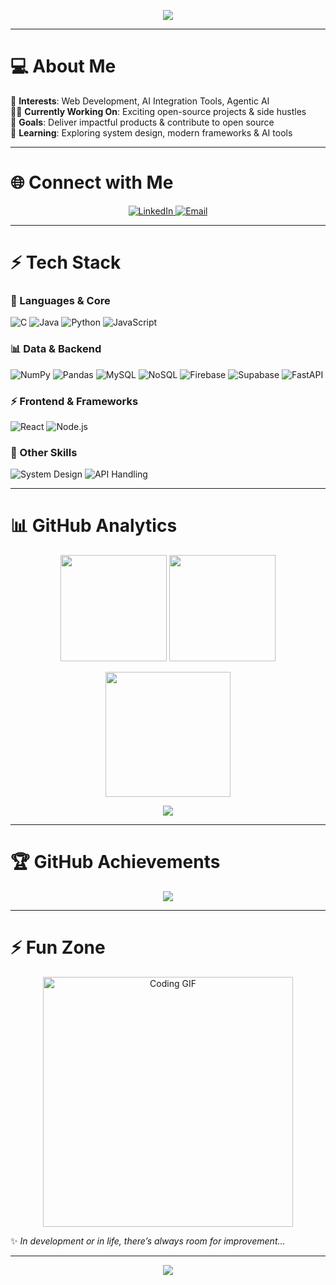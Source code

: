 <!-- Header Banner -->
<p align="center">
  <img src="https://capsule-render.vercel.app/api?type=waving&color=0A66C2&height=200&section=header&text=Hi%20There!%20I'm%20Adarsh%20Singh%20🤝&fontSize=40&fontColor=ffffff&animation=fadeIn&fontAlignY=35"/>
</p>

---

# 💻 About Me  
🌟 **Interests**: Web Development, AI Integration Tools, Agentic AI  
👷‍♂️ **Currently Working On**: Exciting open-source projects & side hustles  
🎯 **Goals**: Deliver impactful products & contribute to open source  
📖 **Learning**: Exploring system design, modern frameworks & AI tools  

---

# 🌐 Connect with Me  
<p align="center">
  <a href="https://www.linkedin.com/in/adarsh-singh0099" target="_blank">
    <img src="https://img.shields.io/badge/LinkedIn-0A66C2?logo=linkedin&logoColor=white&style=for-the-badge" alt="LinkedIn"/>
  </a>
  <a href="mailto:happysingh005599@gmail.com">
    <img src="https://img.shields.io/badge/Email-D14836?logo=gmail&logoColor=white&style=for-the-badge" alt="Email"/>
  </a>
</p>

---

# ⚡ Tech Stack  

### 🚀 Languages & Core
![C](https://img.shields.io/badge/C-A8B9CC?logo=c&logoColor=white)
![Java](https://img.shields.io/badge/Java-ED8B00?logo=openjdk&logoColor=white)
![Python](https://img.shields.io/badge/Python-3776AB?logo=python&logoColor=white)
![JavaScript](https://img.shields.io/badge/JavaScript-F7DF1E?logo=javascript&logoColor=black)

### 📊 Data & Backend  
![NumPy](https://img.shields.io/badge/Numpy-013243?logo=numpy&logoColor=white)
![Pandas](https://img.shields.io/badge/Pandas-150458?logo=pandas&logoColor=white)
![MySQL](https://img.shields.io/badge/MySQL-005C84?logo=mysql&logoColor=white)
![NoSQL](https://img.shields.io/badge/NoSQL-FF6F00?logo=mongodb&logoColor=white)
![Firebase](https://img.shields.io/badge/Firebase-FFCA28?logo=firebase&logoColor=black)
![Supabase](https://img.shields.io/badge/Supabase-3ECF8E?logo=supabase&logoColor=white)
![FastAPI](https://img.shields.io/badge/FastAPI-009688?logo=fastapi&logoColor=white)

### ⚡ Frontend & Frameworks  
![React](https://img.shields.io/badge/React-20232A?logo=react&logoColor=61DAFB)
![Node.js](https://img.shields.io/badge/Node.js-339933?logo=node.js&logoColor=white)

### 🔧 Other Skills  
![System Design](https://img.shields.io/badge/System%20Design-FF5733?style=flat-square)
![API Handling](https://img.shields.io/badge/API%20Handling-4CAF50?style=flat-square)

---

# 📊 GitHub Analytics  

<p align="center">
  <img src="https://github-readme-stats.vercel.app/api?username=adarsh005599&show_icons=true&theme=tokyonight&count_private=true" height="170"/>
  <img src="https://github-readme-stats.vercel.app/api/top-langs/?username=adarsh005599&layout=compact&theme=tokyonight" height="170"/>
</p>

<p align="center">
  <img src="https://github-readme-streak-stats.herokuapp.com/?user=adarsh005599&theme=tokyonight" height="200"/>
</p>

<p align="center">
  <img src="https://komarev.com/ghpvc/?username=adarsh005599&label=Profile%20Views&color=blueviolet&style=for-the-badge"/>
</p>

---

# 🏆 GitHub Achievements  
<p align="center">
  <img src="https://github-profile-trophy.vercel.app/?username=adarsh005599&theme=tokyonight&margin-w=15&margin-h=15&no-frame=true" />
</p>

---

# ⚡ Fun Zone  
<p align="center">
  <img src="https://media.giphy.com/media/qgQUggAC3Pfv687qPC/giphy.gif" width="400" alt="Coding GIF"/>
</p>

✨ *In development or in life, there’s always room for improvement...*  

---

<!-- Footer Banner -->
<p align="center">
  <img src="https://capsule-render.vercel.app/api?type=waving&color=0A66C2&height=120&section=footer"/>
</p>
